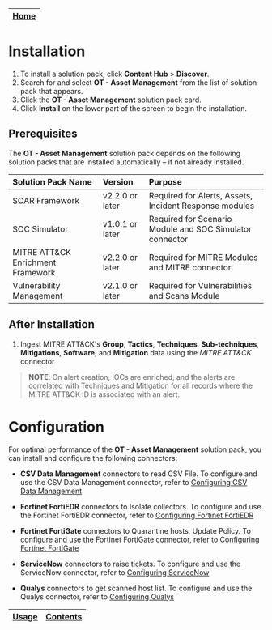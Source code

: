 | [Home](../README.md) |
| -------------------- |

# Installation

1. To install a solution pack, click **Content Hub** > **Discover**.
2. Search for and select **OT - Asset Management** from the list of solution pack that appears.
3. Click the **OT - Asset Management** solution pack card.
4. Click **Install** on the lower part of the screen to begin the installation.

## Prerequisites

The **OT - Asset Management** solution pack depends on the following solution packs that are installed automatically &ndash; if not already installed.

| Solution Pack Name                | Version         | Purpose                                                  |
| :-------------------------------- | :-------------- | :------------------------------------------------------- |
| SOAR Framework                    | v2.2.0 or later | Required for Alerts, Assets, Incident Response modules   |
| SOC Simulator                     | v1.0.1 or later | Required for Scenario Module and SOC Simulator connector |
| MITRE ATT&CK Enrichment Framework | v2.2.0 or later | Required for MITRE Modules and MITRE connector           |
| Vulnerability Management          | v2.1.0 or later | Required for Vulnerabilities and Scans Module            |

## After Installation

1. Ingest MITRE ATT&CK's **Group**, **Tactics**, **Techniques**, **Sub-techniques**, **Mitigations**, **Software**, and **Mitigation** data using the *MITRE ATT&CK* connector

> **NOTE**: On alert creation, IOCs are enriched, and the alerts are correlated with Techniques and Mitigation for all records where the MITRE ATT&CK ID is associated with an alert.

# Configuration

For optimal performance of the **OT - Asset Management** solution pack, you can install and configure the following connectors:

- **CSV Data Management** connectors to read CSV File. To configure and use the CSV Data Management connector, refer to [Configuring CSV Data Management](https://docs.fortinet.com/fortisoar/connectors/csvdatamngtnew)

- **Fortinet FortiEDR** connectors to Isolate collectors. To configure and use the Fortinet FortiEDR connector, refer to [Configuring Fortinet FortiEDR](https://docs.fortinet.com/fortisoar/connectors/fortiedr)

- **Fortinet FortiGate** connectors to Quarantine hosts, Update Policy. To configure and use the Fortinet FortiGate connector, refer to [Configuring Fortinet FortiGate](https://docs.fortinet.com/fortisoar/connectors/fortigate_firewall)

- **ServiceNow** connectors to raise tickets. To configure and use the ServiceNow connector, refer to [Configuring ServiceNow](https://docs.fortinet.com/fortisoar/connectors/servicenow-v2-0-1)

- **Qualys** connectors to get scanned host list. To configure and use the Qualys connector, refer to [Configuring Qualys](https://docs.fortinet.com/fortisoar/connectors/qualys)

| [Usage](./usage.md) | [Contents](./contents.md) |
|---------------------|---------------------------|